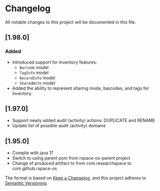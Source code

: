 # Changelog
All notable changes to this project will be documented in this file.

## [1.98.0]

### Added
- Introduced support for Inventory features:
    - `Barcode` model
    - `TagInfo` model
    - `RecordInfo` model
    - `SharedWith` model
- Added the ability to represent sharing mode, barcodes, and tags for Inventory.

## [1.97.0]

- Support newly added audit (activity) actions: DUPLICATE and RENAME
- Update list of possible audit (activity) domains

## [1.95.0]
- Compile with java 17
- Switch to using parent pom from rspace-os-parent project
- Change <groupId> of produced artifact to from com.researchspace to com.github.rspace-os

The format is based on [Keep a Changelog](https://keepachangelog.com/en/1.0.0/),
and this project adheres to [Semantic Versioning](https://semver.org/spec/v2.0.0.html).
